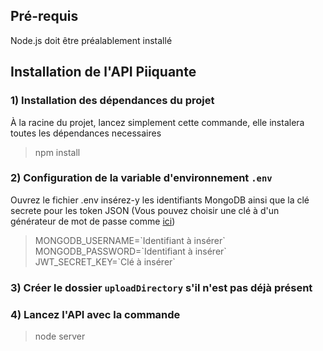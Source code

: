 ## Pré-requis

Node.js doit être préalablement installé

## Installation de l'API Piiquante

### 1) Installation des dépendances du projet

À la racine du projet, lancez simplement cette commande, elle instalera toutes les dépendances necessaires
> npm install

### 2) Configuration de la variable d'environnement `.env`

Ouvrez le fichier .env insérez-y les identifiants MongoDB ainsi que la clé secrete pour les token JSON (Vous pouvez choisir une clé à d'un générateur de mot de passe comme [ici](https://www.lastpass.com/fr/features/password-generator))
<blockquote>
MONGODB_USERNAME=`Identifiant à insérer`</br>
MONGODB_PASSWORD=`Identifiant à insérer`</br>
JWT_SECRET_KEY=`Clé à insérer`
</blockquote>

### 3) Créer le dossier `uploadDirectory` s'il n'est pas déjà présent

### 4) Lancez l'API avec la commande
> node server